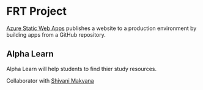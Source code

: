 # FRT Project
[Azure Static Web Apps](https://docs.microsoft.com/azure/static-web-apps/overview) publishes a website to a production environment by building apps from a GitHub repository. 

## Alpha Learn
Alpha Learn will help students to find thier study resources.

Collaborator with [Shivani Makvana](https://github.com/ShivaniMakvana)
